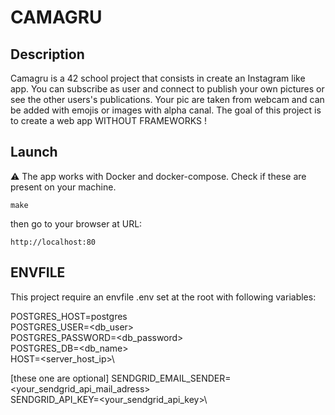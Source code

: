 # CAMAGRU

## Description

Camagru is a 42 school project that consists in create an Instagram like app.
You can subscribe as user and connect to publish your own pictures or see the other users's publications.
Your pic are taken from webcam and can be added with emojis or images with alpha canal.
The goal of this project is to create a web app WITHOUT FRAMEWORKS !

## Launch

⚠️ The app works with Docker and docker-compose. Check if these are present on your machine.

```
make
```

then go to your browser at URL:
```
http://localhost:80
```

## ENVFILE

This project require an envfile .env  set at the root with following variables:

POSTGRES_HOST=postgres\
POSTGRES_USER=<db_user>\
POSTGRES_PASSWORD=<db_password>\
POSTGRES_DB=<db_name>\
HOST=<server_host_ip>\

[these one are optional]
SENDGRID_EMAIL_SENDER=<your_sendgrid_api_mail_adress>\
SENDGRID_API_KEY=<your_sendgrid_api_key>\
